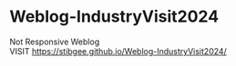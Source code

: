 # Weblog-IndustryVisit2024
Not Responsive Weblog <br>
VISIT https://stibgee.github.io/Weblog-IndustryVisit2024/
